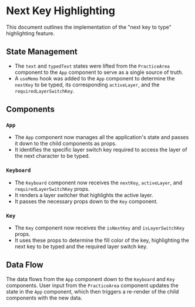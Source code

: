 # Next Key Highlighting

This document outlines the implementation of the "next key to type" highlighting feature.

## State Management

- The `text` and `typedText` states were lifted from the `PracticeArea` component to the `App` component to serve as a single source of truth.
- A `useMemo` hook was added to the `App` component to determine the `nextKey` to be typed, its corresponding `activeLayer`, and the `requiredLayerSwitchKey`.

## Components

### `App`

- The `App` component now manages all the application's state and passes it down to the child components as props.
- It identifies the specific layer switch key required to access the layer of the next character to be typed.

### `Keyboard`

- The `Keyboard` component now receives the `nextKey`, `activeLayer`, and `requiredLayerSwitchKey` props.
- It renders a layer switcher that highlights the active layer.
- It passes the necessary props down to the `Key` component.

### `Key`

- The `Key` component now receives the `isNextKey` and `isLayerSwitchKey` props.
- It uses these props to determine the fill color of the key, highlighting the next key to be typed and the required layer switch key.

## Data Flow

The data flows from the `App` component down to the `Keyboard` and `Key` components. User input from the `PracticeArea` component updates the state in the `App` component, which then triggers a re-render of the child components with the new data.
